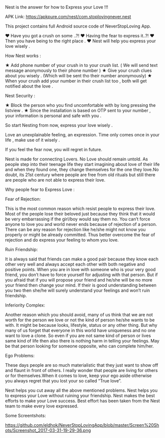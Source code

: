 Nest is the answer for how to Express your Love !!!

APK Link: https://apkpure.com/nest/com.stoplovingnever.nest

This project contains full Android source code of NeverStopLoving App.

❤️ Have you got a crush on some ..?!
❤️ Having the fear to express it..?!
❤️ Then you have being to the right place .
❤️ Nest will help you express your love wisely .

How Nest works :

★ Add phone number of your crush in to your crush list.
( We will send text message anonymously to their phone number )
★ Give your crush clues about you wisely . (Which will be sent tho their number anonymously)
★ When your crush add your number in their crush list too , both will get notified about the love .

Nest Security :

★ Block the person who you find uncomfortable with by long pressing the listview .
★ Since the installation is based on OTP sent to your number , your information is personal and safe with you .


So start Nesting from now, express your love wisely .

Love an unexplainable feeling, an expression.
Time only comes once in your life , make use of it wisely .

If you feel the fear now, you will regret in future.

Nest is made for connecting Lovers. No Love should remain untold.
As people step into their teenage life they start imagining about love of their life and when they found one, they change themselves for the one they love.No doubt, its 21st century where people are free from old rituals but still there are people who are not able to express their love.

Why people fear to Express Love :

Fear of Rejection:

This is the most common reason which resist people to express their love. Most of the people lose their beloved just because they think that it would be very embarrassing if the girl/boy would say them no. You can’t force anyone to love you and world never ends because of rejection of a person. There can be any reason for rejection like he/she might not know you properly or might be already committed. Thus better overcome the fear of rejection and do express your feeling to whom you love.

Ruin Friendship:

It is always said that friends can make a good pair because they know each other very well and always accept each other with both negative and positive points. When you are in love with someone who is your very good friend, you don’t have to force yourself for adjusting with that person. But if you afraid that if you will propose your friend and he/she will be no more your friend then change your mind. If their is good understanding between you two then she/he will surely understand your feelings and won’t ruin friendship.

Inferiority Complex:

Another reason which you should avoid, many of us think that we are not worth for the person we love or not the kind of person he/she wants to be with. It might be because looks, lifestyle, status or any other thing. But why many of us forget that everyone in this world have uniqueness and no one want to love a clone. So even if you are not same kind of person or lives same kind of life then also there is nothing harm in telling your feelings. May be that person looking for someone opposite, who can complete him/her.

Ego Problems:

These days people are so much materialistic that they just want to show off and flaunt in front of others. I really wonder that people are living for others or for themselves.When it comes to love, keep your ego aside otherwise you always regret that you lost your so called “True love”.

Nest helps you cut away all the above mentioned problems.
Nest helps you to express your Love without ruining your friendship.
Nest makes the best efforts to make your Love success.
Best effort has been taken from the Nest team to make every love expressed.

Some Screentshots:

https://github.com/eldhok/NeverStopLovingApp/blob/master/Screen%20Shots/Screenshot_2017-03-31-19-29-36.png
